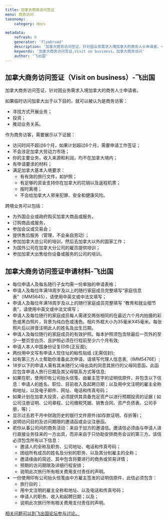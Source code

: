 ```yaml
---
title: 加拿大商务访问签证
menu: 商务访问
taxonomy:
    category: docs

metadata:
    refresh: 0
    generator: 'flyabroad'
    description: '加拿大商务访问签证，针对因业务需求入境加拿大的商务人士申请者，一般出于以下目的之一：寻找方式开展业务，投资或发展商务关系。'
    keywords: '加拿大商务访问签证,Visit on business，加拿大商务访问'
    author: '飞出国'
---
```


## 加拿大商务访问签证（Visit on business）-飞出国

加拿大商务访问签证，针对因业务需求入境加拿大的商务人士申请者。

如果临时访问加拿大出于以下目的，就可以被认为是商务访客：

* 寻找方式开展业务；
* 投资；
* 推动业务关系。

作为商务访客，需要展示以下证据：

* 访问时间不超过6个月，如果计划超过6个月，需要申请工作签证；
* 不会涉足加拿大劳动力市场；
* 你的主要业务，收入来源和利润，均不在加拿大境内；
* 有申请要求的材料；
* 满足加拿大基本入境要求：
    * 有有效的旅行文件，如护照；
    * 有足够的资金支持你在加拿大的花销以及返程机票；
    * 按时离境；
    * 不会给加拿大人带来犯罪、安全和健康风险。

跨境业务可以包括：

* 为外国企业或政府购买加拿大商品或服务，
* 订购商品或服务，
* 参加会议或交易会；
* 提供售后服务（管理，不会亲自劳动）；
* 参加加拿大总公司的培训，然后去加拿大以外的国家工作；
* 为国外公司在加拿大分公司的雇员提供培训；
* 参加加拿大出售给你设备或服务的公司的培训。

## 加拿大商务访问签证申请材料-飞出国

* 每位申请人及每名随行子女均需一份单独的申请表格；
* 申请人及每位年满18周岁及以上的随行家庭成员完整填写“家庭信息表”（IMM5645），请使用中英文或中法文填写；
* 申请人及每位年满18周岁及以上的随行家庭成员完整填写 “教育和就业细节表”，请使用中英文或中法文填写；
* 申请人及每位随行的家庭成员每人需递交两张相同的在最近六个月内拍摄的彩色或黑白照片，背景为纯白色或浅色。相片外框大小为35毫米X45毫米。每张照片后以拼音注明此人的姓名及出生日期。
* 申请人及每位随行的家庭成员的有效护照。每本护照须包含除最后一页外的至少一整页空白页、且护照必须在行程前至少六个月有效;
* 申请人本人中国身份证复印件(正反面);
* 两份用中文写有申请人现住址的粘性贴纸 (无需信封);
* 如有第三方人士帮助你准备此次申请，请填写代理人信息表,（IMM5476E）;
* 18岁以下的申请人需有其未随行父/母出具的同意其旅行的父母同意函，此函应包含申请人旅行日期及其父母联系方式等信息;
* 如果在职，使用印有公司抬头信笺、由雇主签字的证明信原件，并包含以下信息：申请人的姓名、职位、目前收入及起聘日期；以及用中文注明的雇主全称和地址，以及电子邮件、网址、电话和传真号码；
* 如果计划在加拿大投资，必须提供其具备充足资产以进行预期投资的证据 ( 如公司注册证明、公司章程、公司缴税凭据、销售合同、资产负债表、公司手册，等)；
* 显示过去若干月中财政历史的银行文件原件(如存款证明、存折等)；
* 说明访问目的及访问期限的邀请函或会议注册函。
* 若你从事公司间的商务活动：来自于加方的邀请信。邀请信必须由与申请人进行直接业务往来的一方出具，而非来自于只协助安排商务会议的第三方。该信必须包含所有以下信息：
    * 邀请人的全称及职务、公司地址、电话和传真号码；
    * 团组所有成员的姓名及分别的职务、以及其分别雇主的全称；
    * 邀请缘由的简述、其中包含将要进行的商务或贸易详情；
    * 预期的访问期限及详细行程安排；
    * 说明此次旅行所有相关费用支付责任的声明。
* 一份使用印有公司抬头信笺由中方雇主签发的证明信原件，此信必须包含：   
    * 旅行目的；
    * 用中文注明的雇主全称和地址、以及电话和传真号码；   
    * 申请人的职务、收入和起聘日期；以及；
    * 说明此次旅行所有相关费用支付责任的声明。	
    
[相关问题可以到飞出国论坛参与讨论。](http://bbs.fcgvisa.com/t/2791?target=_blank)